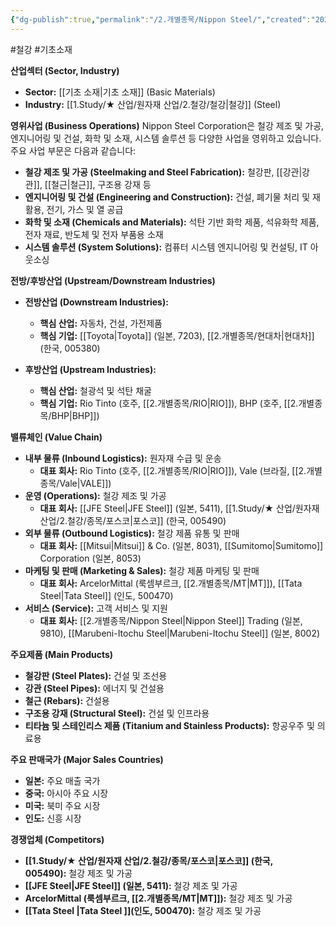 ```yaml
---
{"dg-publish":true,"permalink":"/2.개별종목/Nippon Steel/","created":"2024-09-23T13:49:43.995+09:00","updated":"2025-07-29T21:37:04.972+09:00"}
---
```


#철강 #기초소재 


**산업섹터 (Sector, Industry)**

- **Sector:** [[기초 소재\|기초 소재]] (Basic Materials)
- **Industry:** [[1.Study/★ 산업/원자재 산업/2.철강/철강\|철강]] (Steel)

**영위사업 (Business Operations)** Nippon Steel Corporation은 철강 제조 및 가공, 엔지니어링 및 건설, 화학 및 소재, 시스템 솔루션 등 다양한 사업을 영위하고 있습니다. 주요 사업 부문은 다음과 같습니다:

- **철강 제조 및 가공 (Steelmaking and Steel Fabrication):** 철강판, [[강관\|강관]], [[철근\|철근]], 구조용 강재 등
- **엔지니어링 및 건설 (Engineering and Construction):** 건설, 폐기물 처리 및 재활용, 전기, 가스 및 열 공급
- **화학 및 소재 (Chemicals and Materials):** 석탄 기반 화학 제품, 석유화학 제품, 전자 재료, 반도체 및 전자 부품용 소재
- **시스템 솔루션 (System Solutions):** 컴퓨터 시스템 엔지니어링 및 컨설팅, IT 아웃소싱

**전방/후방산업 (Upstream/Downstream Industries)**

- **전방산업 (Downstream Industries):**
    - **핵심 산업:** 자동차, 건설, 가전제품
    - **핵심 기업:** [[Toyota\|Toyota]] (일본, 7203), [[2.개별종목/현대차\|현대차]] (한국, 005380)
      
-  **후방산업 (Upstream Industries):**
    - **핵심 산업:** 철광석 및 석탄 채굴
    - **핵심 기업:** Rio Tinto (호주, [[2.개별종목/RIO\|RIO]]), BHP (호주, [[2.개별종목/BHP\|BHP]])

**밸류체인 (Value Chain)**

- **내부 물류 (Inbound Logistics):** 원자재 수급 및 운송
    - **대표 회사:** Rio Tinto (호주, [[2.개별종목/RIO\|RIO]]), Vale (브라질, [[2.개별종목/Vale\|VALE]])
- **운영 (Operations):** 철강 제조 및 가공
    - **대표 회사:** [[JFE Steel\|JFE Steel]] (일본, 5411), [[1.Study/★ 산업/원자재 산업/2.철강/종목/포스코\|포스코]] (한국, 005490)
- **외부 물류 (Outbound Logistics):** 철강 제품 유통 및 판매
    - **대표 회사:** [[Mitsui\|Mitsui]] & Co. (일본, 8031), [[Sumitomo\|Sumitomo]] Corporation (일본, 8053)
- **마케팅 및 판매 (Marketing & Sales):** 철강 제품 마케팅 및 판매
    - **대표 회사:** ArcelorMittal (룩셈부르크, [[2.개별종목/MT\|MT]]), [[Tata Steel\|Tata Steel]] (인도, 500470)
- **서비스 (Service):** 고객 서비스 및 지원
    - **대표 회사:** [[2.개별종목/Nippon Steel\|Nippon Steel]] Trading (일본, 9810), [[Marubeni-Itochu Steel\|Marubeni-Itochu Steel]] (일본, 8002)

**주요제품 (Main Products)**

- **철강판 (Steel Plates):** 건설 및 조선용
- **강관 (Steel Pipes):** 에너지 및 건설용
- **철근 (Rebars):** 건설용
- **구조용 강재 (Structural Steel):** 건설 및 인프라용
- **티타늄 및 스테인리스 제품 (Titanium and Stainless Products):** 항공우주 및 의료용

**주요 판매국가 (Major Sales Countries)**

- **일본:** 주요 매출 국가
- **중국:** 아시아 주요 시장
- **미국:** 북미 주요 시장
- **인도:** 신흥 시장

**경쟁업체 (Competitors)**

- **[[1.Study/★ 산업/원자재 산업/2.철강/종목/포스코\|포스코]] (한국, 005490):** 철강 제조 및 가공
- **[[JFE Steel\|JFE Steel]] (일본, 5411):** 철강 제조 및 가공
- **ArcelorMittal (룩셈부르크, [[2.개별종목/MT\|MT]]):** 철강 제조 및 가공
- **[[Tata Steel \|Tata Steel ]](인도, 500470):** 철강 제조 및 가공